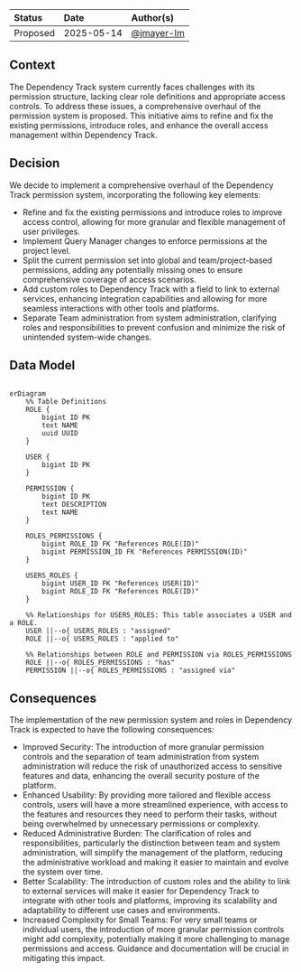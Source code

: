 | Status   | Date       | Author(s)                                  |
| :------- | :--------- | :----------------------------------------- |
| Proposed | 2025-05-14 | [@jmayer-lm](https://github.com/jmayer-lm) |

## Context

The Dependency Track system currently faces challenges with its permission structure, lacking clear role definitions and appropriate access controls. To address these issues, a comprehensive overhaul of the permission system is proposed. This initiative aims to refine and fix the existing permissions, introduce roles, and enhance the overall access management within Dependency Track.

## Decision

We decide to implement a comprehensive overhaul of the Dependency Track permission system, incorporating the following key elements:

- Refine and fix the existing permissions and introduce roles to improve access control, allowing for more granular and flexible management of user privileges.
- Implement Query Manager changes to enforce permissions at the project level.
- Split the current permission set into global and team/project-based permissions, adding any potentially missing ones to ensure comprehensive coverage of access scenarios.
- Add custom roles to Dependency Track with a field to link to external services, enhancing integration capabilities and allowing for more seamless interactions with other tools and platforms.
- Separate Team administration from system administration, clarifying roles and responsibilities to prevent confusion and minimize the risk of unintended system-wide changes.
## Data Model

```mermaid

erDiagram
    %% Table Definitions
    ROLE {
        bigint ID PK
        text NAME
        uuid UUID
    }

    USER {
        bigint ID PK
    }

    PERMISSION {
        bigint ID PK
        text DESCRIPTION
        text NAME
    }

    ROLES_PERMISSIONS {
        bigint ROLE_ID FK "References ROLE(ID)"
        bigint PERMISSION_ID FK "References PERMISSION(ID)"
    }

    USERS_ROLES {
        bigint USER_ID FK "References USER(ID)"
        bigint ROLE_ID FK "References ROLE(ID)"
    }

    %% Relationships for USERS_ROLES: This table associates a USER and a ROLE.
    USER ||--o{ USERS_ROLES : "assigned"
    ROLE ||--o{ USERS_ROLES : "applied to"

    %% Relationships between ROLE and PERMISSION via ROLES_PERMISSIONS
    ROLE ||--o{ ROLES_PERMISSIONS : "has"
    PERMISSION ||--o{ ROLES_PERMISSIONS : "assigned via"
```

## Consequences

The implementation of the new permission system and roles in Dependency Track is expected to have the following consequences:

- Improved Security: The introduction of more granular permission controls and the separation of team administration from system administration will reduce the risk of unauthorized access to sensitive features and data, enhancing the overall security posture of the platform.
- Enhanced Usability: By providing more tailored and flexible access controls, users will have a more streamlined experience, with access to the features and resources they need to perform their tasks, without being overwhelmed by unnecessary permissions or complexity.
- Reduced Administrative Burden: The clarification of roles and responsibilities, particularly the distinction between team and system administration, will simplify the management of the platform, reducing the administrative workload and making it easier to maintain and evolve the system over time.
- Better Scalability: The introduction of custom roles and the ability to link to external services will make it easier for Dependency Track to integrate with other tools and platforms, improving its scalability and adaptability to different use cases and environments.
- Increased Complexity for Small Teams: For very small teams or individual users, the introduction of more granular permission controls might add complexity, potentially making it more challenging to manage permissions and access. Guidance and documentation will be crucial in mitigating this impact.

